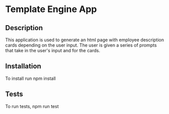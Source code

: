# Template Engine App

## Description
This application is used to generate an html page with employee description cards depending on the user input. The user is given a series of prompts that take in the user's input and for the cards.

## Installation
To install run npm install

## Tests
To run tests, npm run test

